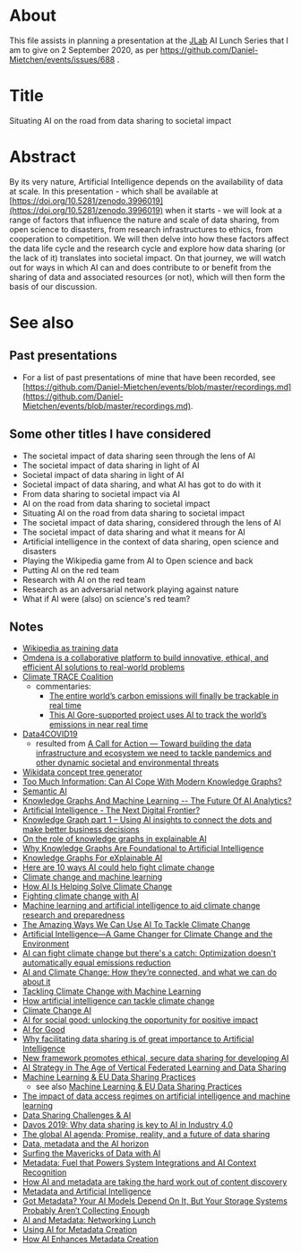 # About

This file assists in planning a presentation at the [JLab](https://www.jlab.org/) AI Lunch Series that I am to give on 2 September 2020, as per https://github.com/Daniel-Mietchen/events/issues/688 .

# Title

Situating AI on the road from data sharing to societal impact

# Abstract

By its very nature, Artificial Intelligence depends on the availability of data at scale. In this presentation - which shall be available at [https://doi.org/10.5281/zenodo.3996019](https://doi.org/10.5281/zenodo.3996019) when it starts - we will look at a range of factors that influence the nature and scale of data sharing, from open science to disasters, from research infrastructures to ethics, from cooperation to competition. We will then delve into how these factors affect the data life cycle and the research cycle and explore how data sharing (or the lack of it) translates into societal impact. On that journey, we will watch out for ways in which AI can and does contribute to or benefit from the sharing of data and associated resources (or not), which will then form the basis of our discussion.

# See also

## Past presentations

* For a list of past presentations of mine that have been recorded, see [https://github.com/Daniel-Mietchen/events/blob/master/recordings.md](https://github.com/Daniel-Mietchen/events/blob/master/recordings.md).

## Some other titles I have considered

* The societal impact of data sharing seen through the lens of AI
* The societal impact of data sharing in light of AI
* Societal impact of data sharing in light of AI
* Societal impact of data sharing, and what AI has got to do with it
* From data sharing to societal impact via AI
* AI on the road from data sharing to societal impact
* Situating AI on the road from data sharing to societal impact
* The societal impact of data sharing, considered through the lens of AI
* The societal impact of data sharing and what it means for AI
* Artificial intelligence in the context of data sharing, open science and disasters
* Playing the Wikipedia game from AI to Open science and back
* Putting AI on the red team 
* Research with AI on the red team
* Research as an adversarial network playing against nature
* What if AI were (also) on science's red team?

## Notes

* [Wikipedia as training data](https://scholar.google.com/scholar?hl=en&as_sdt=0%2C5&q=%22training+data+*+wikipedia%22+OR+%22wikipedia+*+training+data%22&btnG=)
* [Omdena is a collaborative platform to build innovative, ethical, and efficient AI solutions to real-world problems](https://omdena.com/projects/#running_challenges)
* [Climate TRACE Coalition](https://www.climatetrace.org/)
  - commentaries:
    - [The entire world’s carbon emissions will finally be trackable in real time](https://www.vox.com/energy-and-environment/2020/7/16/21324662/climate-change-air-pollution-tracking-greenhouse-gas-emissions-trace-coalition)
    - [This Al Gore-supported project uses AI to track the world’s emissions in near real time](https://www.fastcompany.com/90527328/this-al-gore-supported-project-uses-ai-to-track-the-worlds-emissions-in-near-real-time)
* [Data4COVID19](https://data4covid19.org/)
  - resulted from [A Call for Action &mdash; Toward building the data infrastructure and ecosystem we need to tackle pandemics and other dynamic societal and environmental threats](https://medium.com/data-stewards-network/a-call-for-action-813669f32244)
* [Wikidata concept tree generator](https://observablehq.com/@repmax/wikidata-concept-tree-generator)
* [Too Much Information: Can AI Cope With Modern Knowledge Graphs?](https://iccl.inf.tu-dresden.de/w/images/2/23/Kroetzsch-AI-Knowledge-Graphs-ICFCA-2019.pdf)
* [Semantic AI](https://www.poolparty.biz/wp-content/uploads/2018/06/Semantic-AI-white-paper_en.pdf)
* [Knowledge Graphs And Machine Learning -- The Future Of AI Analytics?](https://web.archive.org/web/20190707141333if_/https://www.forbes.com/sites/bernardmarr/2019/06/26/knowledge-graphs-and-machine-learning-the-future-of-ai-analytics/)
* [Artificial Intelligence - The Next Digital Frontier?](https://web.archive.org/web/20200827133118/https://www.mckinsey.com/~/media/McKinsey/Industries/Advanced%20Electronics/Our%20Insights/How%20artificial%20intelligence%20can%20deliver%20real%20value%20to%20companies/MGI-Artificial-Intelligence-Discussion-paper.ashx)
* [Knowledge Graph part 1 – Using AI insights to connect the dots and make better business decisions](https://blackswantechnologies.ai/media-room/knowledge-graph-blog-1/)
* [On the role of knowledge graphs in explainable AI](https://doi.org/10.3233/SW-190374)
* [Why Knowledge Graphs Are Foundational to Artificial Intelligence](https://www.datanami.com/2018/03/20/why-knowledge-graphs-are-foundational-to-artificial-intelligence/)
* [Knowledge Graphs For eXplainable AI](https://towardsdatascience.com/knowledge-graphs-for-explainable-ai-dcd73c5c016)
* [Here are 10 ways AI could help fight climate change](https://www.technologyreview.com/2019/06/20/134864/ai-climate-change-machine-learning/)
* [Climate change and machine learning](https://theecologist.org/2020/jul/27/climate-change-and-machine-learning)
* [How AI Is Helping Solve Climate Change](https://www.smashingmagazine.com/2019/09/ai-climate-change/)
* [Fighting climate change with AI](https://itbrief.com.au/story/fighting-climate-change-with-ai)
* [Machine learning and artificial intelligence to aid climate change research and preparedness](https://doi.org/10.1088/1748-9326/ab4e55)
* [The Amazing Ways We Can Use AI To Tackle Climate Change](https://bernardmarr.com/default.asp?contentID=1360)
* [Artificial Intelligence—A Game Changer for Climate Change and the Environment](https://blogs.ei.columbia.edu/2018/06/05/artificial-intelligence-climate-environment/)
* [AI can fight climate change but there's a catch: Optimization doesn't automatically equal emissions reduction](https://www.zdnet.com/article/ai-can-fight-climate-change-but-theres-a-catch-optimization-doesnt-automatically-equal-emissions-reduction/)
* [AI and Climate Change: How they’re connected, and what we can do about it](https://medium.com/@AINowInstitute/ai-and-climate-change-how-theyre-connected-and-what-we-can-do-about-it-6aa8d0f5b32c)
* [Tackling Climate Change with Machine Learning](https://arxiv.org/abs/1906.05433)
* [How artificial intelligence can tackle climate change](https://www.nationalgeographic.com/environment/2019/07/artificial-intelligence-climate-change/)
* [Climate Change AI](https://www.climatechange.ai/)
* [AI for social good: unlocking the opportunity for positive impact](https://doi.org/10.1038/s41467-020-15871-z)
* [AI for Good](https://en.wikipedia.org/wiki/AI_for_Good)
* [Why facilitating data sharing is of great importance to Artificial Intelligence](https://datasharingcoalition.eu/2020/why-facilitating-data-sharing-is-of-great-importance-to-artificial-intelligence/)
* [New framework promotes ethical, secure data sharing for developing AI](https://www.healthimaging.com/topics/artificial-intelligence/framework-ethical-data-sharing-developing-ai)
* [AI Strategy in The Age of Vertical Federated Learning and Data Sharing](https://towardsdatascience.com/ai-strategy-in-the-age-of-vertical-federated-learning-and-data-sharing-9e9fff4bebc5)
* [Machine Learning & EU Data Sharing Practices](https://ttlfnews.wordpress.com/2020/03/24/machine-learning-eu-data-sharing-practices/)
  - see also [Machine Learning & EU Data Sharing Practices](https://ec.europa.eu/futurium/en/european-ai-alliance/machine-learning-eu-data-sharing-practices)
* [The impact of data access regimes on artificial intelligence and machine learning](https://ec.europa.eu/jrc/en/publication/eur-scientific-and-technical-research-reports/impact-data-access-regimes-artificial-intelligence-and-machine-learning)
* [Data Sharing Challenges & AI](https://www.pistoiaalliance.org/blog/datasharing_challenges__ai/)
* [Davos 2019: Why data sharing is key to AI in Industry 4.0](https://www.computerweekly.com/news/252456232/Davos-2019-Why-data-sharing-is-key-to-AI-in-Industry-40)
* [The global AI agenda: Promise, reality, and a future of data sharing](https://www.technologyreview.com/2020/03/26/950287/the-global-ai-agenda-promise-reality-and-a-future-of-data-sharing/)
* [Data, metadata and the AI horizon](https://www.cio.com/article/3256283/data-metadata-and-the-ai-horizon.html)
* [Surfing the Mavericks of Data with AI](https://blogs.informatica.com/2020/04/10/surfing-the-mavericks-of-data-with-ai/)
* [Metadata: Fuel that Powers System Integrations and AI Context Recognition](https://formtek.com/blog/metadata-fuel-that-powers-system-integrations-and-ai-context-recognition/)
* [How AI and metadata are taking the hard work out of content discovery](https://www.information-age.com/ai-metadata-taking-hard-work-content-discovery-123464651/)
* [Metadata and Artificial Intelligence](https://tech.ebu.ch/groups/mim)
* [Got Metadata? Your AI Models Depend On It, But Your Storage Systems Probably Aren’t Collecting Enough](https://aithority.com/guest-authors/got-metadata-your-ai-models-depend-on-it-but-your-storage-systems-probably-arent-collecting-enough/)
* [AI and Metadata: Networking Lunch](https://www.broadcastprojects.com/news/ai-and-metadata-networking-lunch)
* [Using AI for Metadata Creation](https://www.cmswire.com/information-management/using-ai-for-creating-metadata/)
* [How AI Enhances Metadata Creation](https://www.m-files.com/blog/how-artificial-intelligence-ai-enhances-metadata-creation/)
